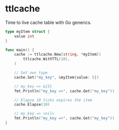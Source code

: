 # ttlcache

Time to live cache table with Go generics.

```go
type myItem struct {
	value int
}

func main() {
	cache := ttlcache.New[string, *myItem](
		ttlcache.WithTTL(10),
	)

    // Set own type
	cache.Set("my_key", &myItem{value: 5})

	// my_key => &{5}
	fmt.Println("my_key =>", cache.Get("my_key"))

	// Elapse 10 ticks expires the item
	cache.Elapse(10)

	// my_key => <nil>
	fmt.Println("my_key =>", cache.Get("my_key"))
}
```
